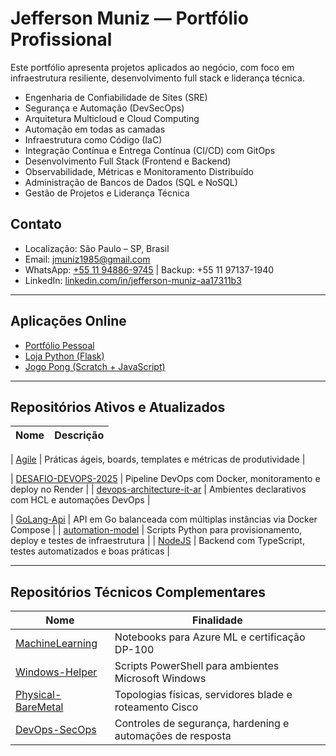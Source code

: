 # Jefferson Muniz — Portfólio Profissional

Este portfólio apresenta projetos aplicados ao negócio, com foco em infraestrutura resiliente, desenvolvimento full stack e liderança técnica.

- Engenharia de Confiabilidade de Sites (SRE)  
- Segurança e Automação (DevSecOps)  
- Arquitetura Multicloud e Cloud Computing  
- Automação em todas as camadas
- Infraestrutura como Código (IaC)  
- Integração Contínua e Entrega Contínua (CI/CD) com GitOps  
- Desenvolvimento Full Stack (Frontend e Backend)  
- Observabilidade, Métricas e Monitoramento Distribuído  
- Administração de Bancos de Dados (SQL e NoSQL)  
- Gestão de Projetos e Liderança Técnica

## Contato

- Localização: São Paulo – SP, Brasil  
- Email: [jmuniz1985@gmail.com](mailto:jmuniz1985@gmail.com)  
- WhatsApp: [+55 11 94886-9745](https://wa.me/5511948869745) | Backup: +55 11 97137-1940  
- LinkedIn: [linkedin.com/in/jefferson-muniz-aa17311b3](https://www.linkedin.com/in/jefferson-muniz-aa17311b3/)  

---

## Aplicações Online

- [Portfólio Pessoal](https://jm-portifolio.onrender.com/)  
- [Loja Python (Flask)](https://loja-py.onrender.com/)  
- [Jogo Pong (Scratch + JavaScript)](https://scratch.mit.edu/projects/858449903/)  

---

## Repositórios Ativos e Atualizados

| Nome | Descrição |
|------|-----------|

| [Agile](https://github.com/JeffMuniz/Agile) | Práticas ágeis, boards, templates e métricas de produtividade |

| [DESAFIO-DEVOPS-2025](https://github.com/JeffMuniz/DESAFIO-DEVOPS-2025) | Pipeline DevOps com Docker, monitoramento e deploy no Render |
| [devops-architecture-it-ar](https://github.com/JeffMuniz/devops-architecture-it-ar) | Ambientes declarativos com HCL e automações DevOps |

| [GoLang-Api](https://github.com/JeffMuniz/GoLang-Api) | API em Go balanceada com múltiplas instâncias via Docker Compose |
| [automation-model](https://github.com/JeffMuniz/automation-model) | Scripts Python para provisionamento, deploy e testes de infraestrutura |
| [NodeJS](https://github.com/JeffMuniz/NodeJS) | Backend com TypeScript, testes automatizados e boas práticas |

---

## Repositórios Técnicos Complementares

| Nome | Finalidade |
|------|------------|
| [MachineLearning](https://github.com/JeffMuniz/MachineLearning) | Notebooks para Azure ML e certificação DP-100 |
| [Windows-Helper](https://github.com/JeffMuniz/Windows-Helper) | Scripts PowerShell para ambientes Microsoft Windows |
| [Physical-BareMetal](https://github.com/JeffMuniz/Physical-BareMetal) | Topologias físicas, servidores blade e roteamento Cisco |
| [DevOps-SecOps](https://github.com/JeffMuniz/DevOps-SecOps) | Controles de segurança, hardening e automações de resposta |

